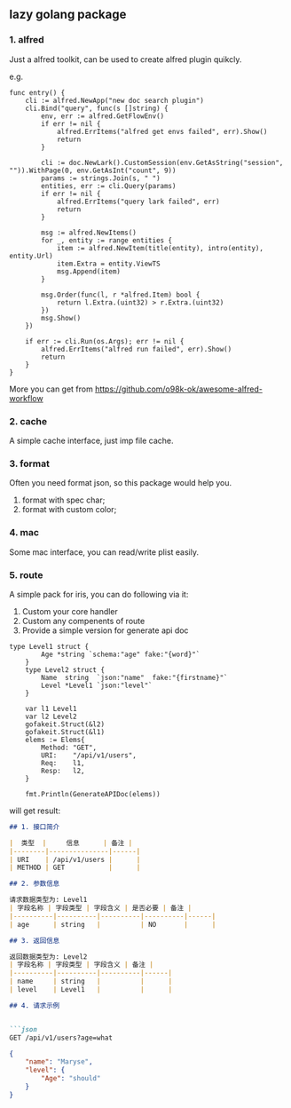 
## lazy golang package 

### 1. alfred

Just a alfred toolkit, can be used to create alfred plugin quikcly. <br />

e.g.
```golang
func entry() {
	cli := alfred.NewApp("new doc search plugin")
	cli.Bind("query", func(s []string) {
		env, err := alfred.GetFlowEnv()
		if err != nil {
			alfred.ErrItems("alfred get envs failed", err).Show()
			return
		}

		cli := doc.NewLark().CustomSession(env.GetAsString("session", "")).WithPage(0, env.GetAsInt("count", 9))
		params := strings.Join(s, " ")
		entities, err := cli.Query(params)
		if err != nil {
			alfred.ErrItems("query lark failed", err)
			return
		}

		msg := alfred.NewItems()
		for _, entity := range entities {
			item := alfred.NewItem(title(entity), intro(entity), entity.Url)
			item.Extra = entity.ViewTS
			msg.Append(item)
		}

		msg.Order(func(l, r *alfred.Item) bool {
			return l.Extra.(uint32) > r.Extra.(uint32)
		})
		msg.Show()
	})

	if err := cli.Run(os.Args); err != nil {
		alfred.ErrItems("alfred run failed", err).Show()
		return
	}
}
```

More you can get from https://github.com/o98k-ok/awesome-alfred-workflow

### 2. cache

A simple cache interface, just imp file cache.

### 3. format

Often you need format json, so this package would help you.
1. format with spec char;
2. format with custom color;


### 4. mac

Some mac interface, you can read/write plist easily.


### 5. route

A simple pack for iris, you can do following via it:
1. Custom your core handler
2. Custom any compenents of route
3. Provide a simple version for generate api doc

```golang
type Level1 struct {
		Age *string `schema:"age" fake:"{word}"`
	}
	type Level2 struct {
		Name  string  `json:"name"  fake:"{firstname}"`
		Level *Level1 `json:"level"`
	}

	var l1 Level1
	var l2 Level2
	gofakeit.Struct(&l2)
	gofakeit.Struct(&l1)
	elems := Elems{
		Method: "GET",
		URI:    "/api/v1/users",
		Req:    l1,
		Resp:   l2,
	}

	fmt.Println(GenerateAPIDoc(elems))
```

will get result:

```markdown
## 1. 接口简介

|  类型  |     信息      | 备注 |
|--------|---------------|------|
| URI    | /api/v1/users |      |
| METHOD | GET           |      |

## 2. 参数信息

请求数据类型为: Level1
| 字段名称 | 字段类型 | 字段含义 | 是否必要 | 备注 |
|----------|----------|----------|----------|------|
| age      | string   |          | NO       |      |

## 3. 返回信息

返回数据类型为: Level2
| 字段名称 | 字段类型 | 字段含义 | 备注 |
|----------|----------|----------|------|
| name     | string   |          |      |
| level    | Level1   |          |      |

## 4. 请求示例


```json
GET /api/v1/users?age=what

{
    "name": "Maryse",
    "level": {
        "Age": "should"
    }
}
```

```
